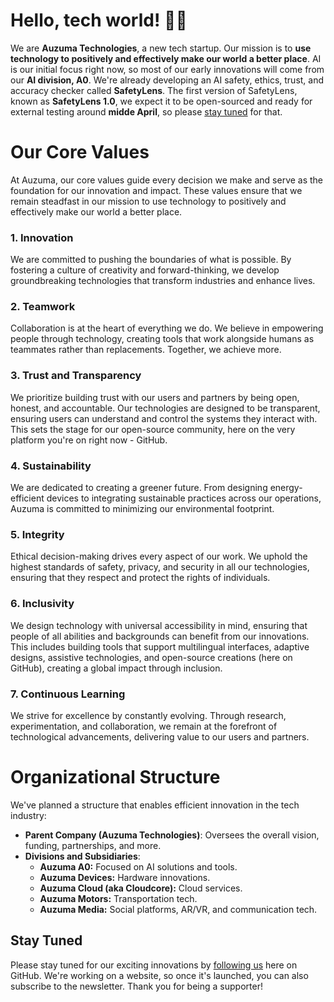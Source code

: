 # Hello, tech world! 👋🏿

We are **Auzuma Technologies**, a new tech startup. Our mission is to **use technology to positively and effectively make our world a better place**. AI is our initial focus right now, so most of our early innovations will come from our **AI division, A0**. We're already developing an AI safety, ethics, trust, and accuracy checker called **SafetyLens**. The first version of SafetyLens, known as **SafetyLens 1.0**, we expect it to be open-sourced and ready for external testing around **midde April**, so please [stay tuned](https://github.com/auzuma) for that.

# Our Core Values

At Auzuma, our core values guide every decision we make and serve as the foundation for our innovation and impact. These values ensure that we remain steadfast in our mission to use technology to positively and effectively make our world a better place.

### 1. Innovation

We are committed to pushing the boundaries of what is possible. By fostering a culture of creativity and forward-thinking, we develop groundbreaking technologies that transform industries and enhance lives.

### 2. Teamwork

Collaboration is at the heart of everything we do. We believe in empowering people through technology, creating tools that work alongside humans as teammates rather than replacements. Together, we achieve more.

### 3. Trust and Transparency

We prioritize building trust with our users and partners by being open, honest, and accountable. Our technologies are designed to be transparent, ensuring users can understand and control the systems they interact with. This sets the stage for our open-source community, here on the very platform you're on right now - GitHub.

### 4. Sustainability

We are dedicated to creating a greener future. From designing energy-efficient devices to integrating sustainable practices across our operations, Auzuma is committed to minimizing our environmental footprint.

### 5. Integrity

Ethical decision-making drives every aspect of our work. We uphold the highest standards of safety, privacy, and security in all our technologies, ensuring that they respect and protect the rights of individuals.

### 6. Inclusivity

We design technology with universal accessibility in mind, ensuring that people of all abilities and backgrounds can benefit from our innovations. This includes building tools that support multilingual interfaces, adaptive designs, assistive technologies, and open-source creations (here on GitHub), creating a global impact through inclusion.

### 7. Continuous Learning

We strive for excellence by constantly evolving. Through research, experimentation, and collaboration, we remain at the forefront of technological advancements, delivering value to our users and partners.

# Organizational Structure

We've planned a structure that enables efficient innovation in the tech industry:
- **Parent Company (Auzuma Technologies)**: Oversees the overall vision, funding, partnerships, and more.
- **Divisions and Subsidiaries**:
	- **Auzuma A0:** Focused on AI solutions and tools.
	- **Auzuma Devices:** Hardware innovations.
	- **Auzuma Cloud (aka Cloudcore):** Cloud services.
	- **Auzuma Motors:** Transportation tech.
	- **Auzuma Media:** Social platforms, AR/VR, and communication tech.

## Stay Tuned

Please stay tuned for our exciting innovations by [following us](https://github.com/auzuma) here on GitHub. We're working on a website, so once it's launched, you can also subscribe to the newsletter. Thank you for being a supporter!
